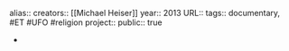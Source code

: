 alias::
creators:: [[Michael Heiser]] 
year:: 2013
URL::
tags:: documentary, #ET #UFO #religion 
project::
public:: true

-